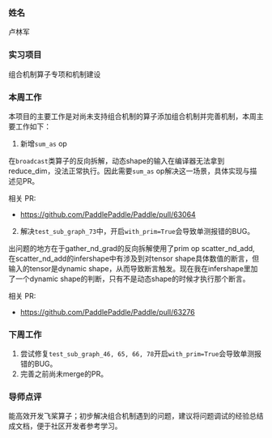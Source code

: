 ### 姓名

卢林军

### 实习项目

组合机制算子专项和机制建设

### 本周工作

本项目的主要工作是对尚未支持组合机制的算子添加组合机制并完善机制，本周主要工作如下：

1. 新增`sum_as` op

在`broadcast`类算子的反向拆解，动态shape的输入在编译器无法拿到reduce_dim，没法正常执行。因此需要`sum_as` op解决这一场景，具体实现与描述见PR。

相关 PR:

- https://github.com/PaddlePaddle/Paddle/pull/63064

2. 解决`test_sub_graph_73`中，开启`with_prim=True`会导致单测报错的BUG。

出问题的地方在于gather_nd_grad的反向拆解使用了prim op scatter_nd_add, 在scatter_nd_add的infershape中有涉及到对tensor shape具体数值的断言，但输入的tensor是dynamic shape，从而导致断言触发。现在我在infershape里加了一个dynamic shape的判断，只有不是动态shape的时候才执行那个断言。

相关 PR:

- https://github.com/PaddlePaddle/Paddle/pull/63276


### 下周工作

1. 尝试修复`test_sub_graph_46, 65, 66, 78`开启`with_prim=True`会导致单测报错的BUG。
2. 完善之前尚未merge的PR。

### 导师点评
能高效开发飞桨算子；初步解决组合机制遇到的问题，建议将问题调试的经验总结成文档，便于社区开发者参考学习。

